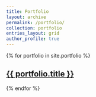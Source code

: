 ```yaml
---
title: Portfolio
layout: archive
permalink: /portfolio/
collection: portfolio
entries_layout: grid
author_profile: true
---
```


{% for portfolio in site.portfolio %}
  <h2>
    <a href="{{ portfolio.url }}">
      {{ portfolio.title }}
    </a>
  </h2>
{% endfor %}